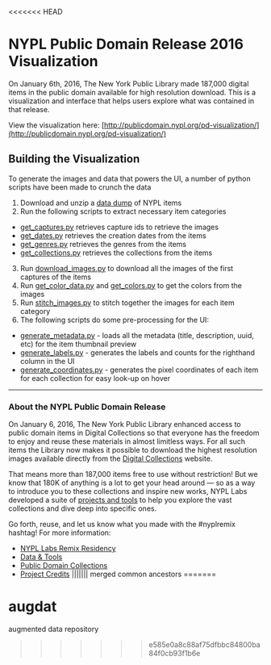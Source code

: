 <<<<<<< HEAD
# NYPL Public Domain Release 2016 Visualization

On January 6th, 2016, The New York Public Library made 187,000 digital items in the public domain available for high resolution download. This is a visualization and interface that helps users explore what was contained in that release.

View the visualization here: [http://publicdomain.nypl.org/pd-visualization/](http://publicdomain.nypl.org/pd-visualization/)

## Building the Visualization

To generate the images and data that powers the UI, a number of python scripts have been made to crunch the data

1. Download and unzip a [data dump](https://s3.amazonaws.com/labs.nypl.org/publicdomain/pd_mms_items.ndjson.gz) of NYPL items
2. Run the following scripts to extract necessary item categories
  - [get_captures.py](scripts/get_captures.py) retrieves capture ids to retrieve the images
  - [get_dates.py](scripts/get_dates.py) retrieves the creation dates from the items
  - [get_genres.py](scripts/get_genres.py) retrieves the genres from the items
  - [get_collections.py](scripts/get_collections.py) retrieves the collections from the items
3. Run [download_images.py](scripts/download_images.py) to download all the images of the first captures of the items
4. Run [get_color_data.py](scripts/get_color_data.py) and [get_colors.py](scripts/get_colors.py) to get the colors from the images
5. Run [stitch_images.py](scripts/stitch_images.py) to stitch together the images for each item category
6. The following scripts do some pre-processing for the UI:
  - [generate_metadata.py](scripts/generate_metadata.py) - loads all the metadata (title, description, uuid, etc) for the item thumbnail preview
  - [generate_labels.py](scripts/generate_labels.py) - generates the labels and counts for the righthand column in the UI
  - [generate_coordinates.py](scripts/generate_coordinates.py) - generates the pixel coordinates of each item for each collection for easy look-up on hover

---
### About the NYPL Public Domain Release

On January 6, 2016, The New York Public Library enhanced access to public domain items in Digital Collections so that everyone has the freedom to enjoy and reuse these materials in almost limitless ways. For all such items the Library now makes it possible to download the highest resolution images available directly from the [Digital Collections](http://digitalcollections.nypl.org) website.

That means more than 187,000 items free to use without restriction! But we know that 180K of anything is a lot to get your head around — so as a way to introduce you to these collections and inspire new works, NYPL Labs developed a suite of [projects and tools](http://nypl.org/publicdomain) to help you explore the vast collections and dive deep into specific ones.

Go forth, reuse, and let us know what you made with the #nyplremix hashtag! For more information:

- [NYPL Labs Remix Residency](http://www.nypl.org/help/about-nypl/fellowships-institutes/remix)
- [Data & Tools](https://github.com/NYPL-publicdomain/data-and-utilities)
- [Public Domain Collections](http://publicdomain.nypl.org)
- [Project Credits](https://github.com/NYPL-publicdomain/nypl-publicdomain.github.io#credits-for-the-january-2016-nypl-public-domain-release)
||||||| merged common ancestors
=======
# augdat
augmented data repository
>>>>>>> e585e0a8c88af75dfbbc84800ba84f0cb93f1b6e
